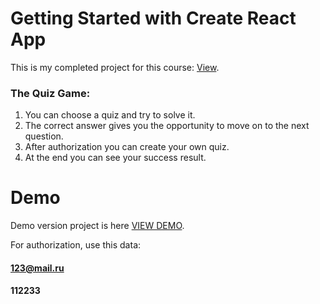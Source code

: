 # Getting Started with Create React App

This is my completed project for this course: [View](https://www.udemy.com/course/react-2020-complete-guide/).

### The Quiz Game:

1. You can сhoose a quiz and try to solve it.
2. The correct answer gives you the opportunity to move on to the next question.
3. After authorization you can create your own quiz.
4. At the end you can see your success result.

# Demo

Demo version project is here [VIEW DEMO](https://react-quiz-d624c.web.app/).

For authorization, use this data:
#### 123@mail.ru
#### 112233

